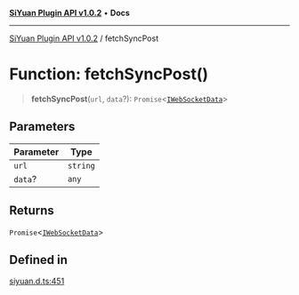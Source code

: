 [**SiYuan Plugin API v1.0.2**](../README.md) • **Docs**

---

[SiYuan Plugin API v1.0.2](../README.md) / fetchSyncPost

# Function: fetchSyncPost()

> **fetchSyncPost**(`url`, `data`?): `Promise`\<[`IWebSocketData`](../interfaces/IWebSocketData.md)\>

## Parameters

| Parameter | Type     |
| --------- | -------- |
| `url`     | `string` |
| `data`?   | `any`    |

## Returns

`Promise`\<[`IWebSocketData`](../interfaces/IWebSocketData.md)\>

## Defined in

[siyuan.d.ts:451](https://github.com/siyuan-note/petal/tree/main/siyuan.d.ts#L451)
